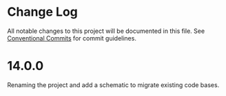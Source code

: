 # Change Log

All notable changes to this project will be documented in this file.
See [Conventional Commits](https://conventionalcommits.org) for commit guidelines.

# 14.0.0

Renaming the project and add a schematic to migrate existing code bases.
